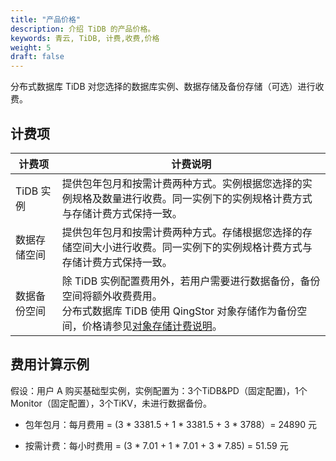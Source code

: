 ```yaml
---
title: "产品价格"
description: 介绍 TiDB 的产品价格。
keywords: 青云, TiDB, 计费,收费,价格
weight: 5
draft: false
---
```


分布式数据库 TiDB 对您选择的数据库实例、数据存储及备份存储（可选）进行收费。 

## 计费项

<table>
 <thead><tr><th>计费项</th><th>计费说明</th></tr></thead>
 <tr><td>TiDB 实例</td><td>提供包年包月和按需计费两种方式。实例根据您选择的实例规格及数量进行收费。同一实例下的实例规格计费方式与存储计费方式保持一致。</td></tr>
 <tr><td>数据存储空间</td><td>提供包年包月和按需计费两种方式。存储根据您选择的存储空间大小进行收费。同一实例下的实例规格计费方式与存储计费方式保持一致。</td></tr>
 <tr><td>数据备份空间</td><td>除 TiDB 实例配置费用外，若用户需要进行数据备份，备份空间将额外收费费用。<br/>分布式数据库 TiDB 使用 QingStor 对象存储作为备份空间，价格请参见<a href="/storage/object-storage/billing/price/">对象存储计费说明</a>。</td></tr>
</table>

<!--TiDB 服务费用详情，请参见 [TiDB 产品价格详情](链接待补充)。-->



## 费用计算示例

假设：用户 A 购买基础型实例，实例配置为：3个TiDB&PD（固定配置)，1个Monitor（固定配置），3个TiKV，未进行数据备份。

- 包年包月：每月费用 = (3 * 3381.5 + 1 * 3381.5 + 3 * 3788）= 24890 元

- 按需计费：每小时费用 = (3 * 7.01 + 1 * 7.01 + 3 * 7.85) = 51.59 元

<!--计费示例待更新，将实例与存储分开计算。-->

